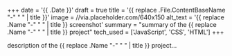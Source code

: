+++
date = '{{ .Date }}'
draft = true
title = '{{ replace .File.ContentBaseName "-" " " | title }}'
image = //via.placeholder.com/640x150
alt_text = '{{ replace .Name "-" " " | title }} screenshot'
summary = "summary of the {{ replace .Name "-" " " | title }} project"
tech_used = ['JavaScript', 'CSS', 'HTML']
+++

description of the {{ replace .Name "-" " " | title }} project...
